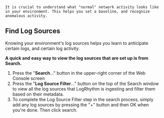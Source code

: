 
```
It is crucial to understand what "normal" network activity looks like in your environment. This helps you set a baseline, and recognize anomalous activity.
```

## Find Log Sources

Knowing your environment's log sources helps you learn to anticipate certain logs, and certain log activity.  

**A quick and easy way to view the log sources that are set up is from Search.**

1. Press the "**Search**..." button in the upper-right corner of the Web Console screen
2. Press the "**Log Source Filter**..." button on the top of the Search window to view all the log sources that LogRhythm is ingesting and filter them based on their metadata.
3. To complete the Log Source Filter step in the search process, simply add any log sources by pressing the "+" button and then OK when you're done. Then click search.


